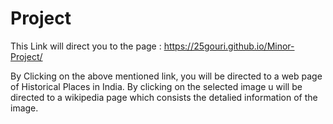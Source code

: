 # Project


This Link will direct you to the page : https://25gouri.github.io/Minor-Project/

By Clicking on the above mentioned link, you will be directed to a web page of Historical Places in India. By clicking on the selected image u will be directed to a wikipedia page which consists the detalied information of the image. 
